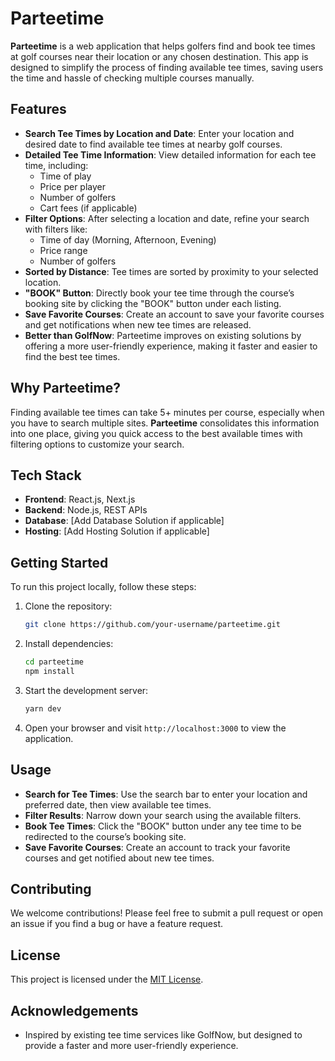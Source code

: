 # Parteetime

**Parteetime** is a web application that helps golfers find and book tee times at golf courses near their location or any chosen destination. This app is designed to simplify the process of finding available tee times, saving users the time and hassle of checking multiple courses manually. 

## Features

- **Search Tee Times by Location and Date**: Enter your location and desired date to find available tee times at nearby golf courses.
- **Detailed Tee Time Information**: View detailed information for each tee time, including:
  - Time of play
  - Price per player
  - Number of golfers
  - Cart fees (if applicable)
- **Filter Options**: After selecting a location and date, refine your search with filters like:
  - Time of day (Morning, Afternoon, Evening)
  - Price range
  - Number of golfers
- **Sorted by Distance**: Tee times are sorted by proximity to your selected location.
- **"BOOK" Button**: Directly book your tee time through the course’s booking site by clicking the "BOOK" button under each listing.
- **Save Favorite Courses**: Create an account to save your favorite courses and get notifications when new tee times are released.
- **Better than GolfNow**: Parteetime improves on existing solutions by offering a more user-friendly experience, making it faster and easier to find the best tee times.

## Why Parteetime?

Finding available tee times can take 5+ minutes per course, especially when you have to search multiple sites. **Parteetime** consolidates this information into one place, giving you quick access to the best available times with filtering options to customize your search.

## Tech Stack

- **Frontend**: React.js, Next.js
- **Backend**: Node.js, REST APIs
- **Database**: [Add Database Solution if applicable]
- **Hosting**: [Add Hosting Solution if applicable]

## Getting Started

To run this project locally, follow these steps:

1. Clone the repository:
    ```bash
    git clone https://github.com/your-username/parteetime.git
    ```

2. Install dependencies:
    ```bash
    cd parteetime
    npm install
    ```

3. Start the development server:
    ```bash
    yarn dev
    ```

4. Open your browser and visit `http://localhost:3000` to view the application.

## Usage

- **Search for Tee Times**: Use the search bar to enter your location and preferred date, then view available tee times.
- **Filter Results**: Narrow down your search using the available filters.
- **Book Tee Times**: Click the "BOOK" button under any tee time to be redirected to the course’s booking site.
- **Save Favorite Courses**: Create an account to track your favorite courses and get notified about new tee times.

## Contributing

We welcome contributions! Please feel free to submit a pull request or open an issue if you find a bug or have a feature request.

## License

This project is licensed under the [MIT License](LICENSE).

## Acknowledgements

- Inspired by existing tee time services like GolfNow, but designed to provide a faster and more user-friendly experience.
```
